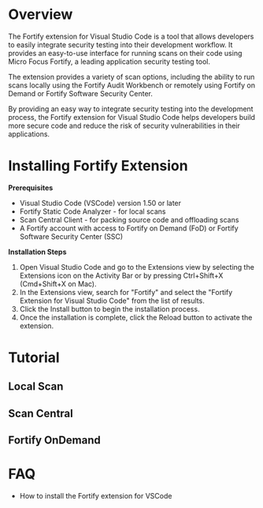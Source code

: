 # Overview

The Fortify extension for Visual Studio Code is a tool that allows developers to easily integrate security testing into their development workflow. It provides an easy-to-use interface for running scans on their code using Micro Focus Fortify, a leading application security testing tool.

The extension provides a variety of scan options, including the ability to run scans locally using the Fortify Audit Workbench or remotely using Fortify on Demand or Fortify Software Security Center.

By providing an easy way to integrate security testing into the development process, the Fortify extension for Visual Studio Code helps developers build more secure code and reduce the risk of security vulnerabilities in their applications.

# Installing Fortify Extension

**Prerequisites**

- Visual Studio Code (VSCode) version 1.50 or later
- Fortify Static Code Analyzer - for local scans
- Scan Central Client - for packing source code and offloading scans
- A Fortify account with access to Fortify on Demand (FoD) or Fortify Software Security Center (SSC)

**Installation Steps**

1. Open Visual Studio Code and go to the Extensions view by selecting the Extensions icon on the Activity Bar or by pressing Ctrl+Shift+X (Cmd+Shift+X on Mac).
2. In the Extensions view, search for "Fortify" and select the "Fortify Extension for Visual Studio Code" from the list of results.
3. Click the Install button to begin the installation process.
4. Once the installation is complete, click the Reload button to activate the extension.

# Tutorial

## Local Scan

## Scan Central

## Fortify OnDemand

# FAQ
- How to install the Fortify extension for VSCode